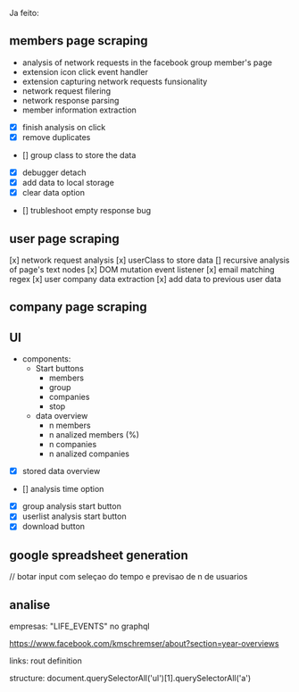 Ja feito:
## members page scraping
- analysis of network requests in the facebook group member's page
- extension icon click event handler
- extension capturing network requests funsionality
- network request filering
- network response parsing
- member information extraction
- [x] finish analysis on click
- [x] remove duplicates
- [] group class to store the data
- [x] debugger detach
- [x] add data to local storage
- [x] clear data option
- [] trubleshoot empty response bug

## user page scraping
[x] network request analysis
[x] userClass to store data
[] recursive analysis of page's text nodes
[x] DOM mutation event listener
[x] email matching regex
[x] user company data extraction
[x] add data to previous user data

## company page scraping

## UI
- components:
  - Start buttons
    - members
    - group
    - companies
    - stop
  - data overview
    - n members
    - n analized members (%)
    - n companies
    - n analized companies 

- [x] stored data overview
- [] analysis time option
- [x] group analysis start button
- [x] userlist analysis start button
- [x] download button

## google spreadsheet generation

// botar input com seleçao do tempo e previsao de n de usuarios


## analise
empresas:
"LIFE_EVENTS" no graphql

https://www.facebook.com/kmschremser/about?section=year-overviews

links:
rout definition

structure: 
document.querySelectorAll('ul')[1].querySelectorAll('a')


